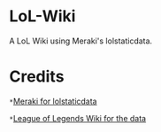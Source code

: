 # LoL-Wiki
A LoL Wiki using Meraki's lolstaticdata.

# Credits
`*`[Meraki for lolstaticdata](https://github.com/meraki-analytics/lolstaticdata)

`*`[League of Legends Wiki for the data](https://leagueoflegends.fandom.com/wiki/League_of_Legends_Wiki)
